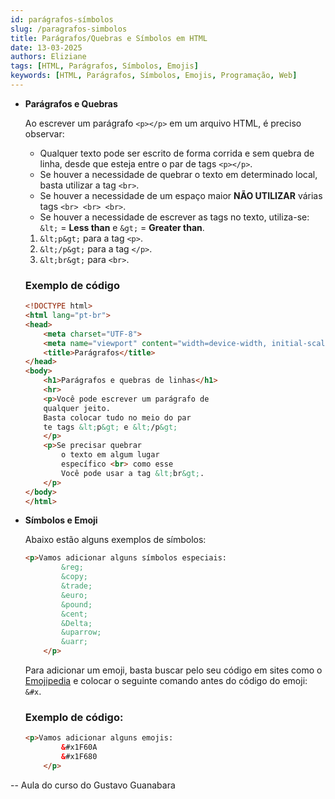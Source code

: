 ```yaml
---
id: parágrafos-símbolos
slug: /paragrafos-simbolos
title: Parágrafos/Quebras e Símbolos em HTML
date: 13-03-2025
authors: Eliziane
tags: [HTML, Parágrafos, Símbolos, Emojis]
keywords: [HTML, Parágrafos, Símbolos, Emojis, Programação, Web]
---
```


- **Parágrafos e Quebras**
    
    Ao escrever um parágrafo `<p></p>` em um arquivo HTML, é preciso observar:
    
    - Qualquer texto pode ser escrito de forma corrida e sem quebra de linha, desde que esteja entre o par de tags `<p></p>`.
    - Se houver a necessidade de quebrar o texto em determinado local, basta utilizar a tag `<br>`.
    - Se houver a necessidade de um espaço maior **NÃO UTILIZAR** várias tags `<br> <br> <br>`.
    - Se houver a necessidade de escrever as tags no texto, utiliza-se: `&lt;` = **Less than** e `&gt;` = **Greater than**.
    1. `&lt;p&gt;` para a tag `<p>`.
    2. `&lt;/p&gt;` para a tag `</p>`.
    3. `&lt;br&gt;` para `<br>`.
    
    ### Exemplo de código
    
    ```html
    <!DOCTYPE html>
    <html lang="pt-br">
    <head>
        <meta charset="UTF-8">
        <meta name="viewport" content="width=device-width, initial-scale=1.0">
        <title>Parágrafos</title>
    </head>
    <body>
        <h1>Parágrafos e quebras de linhas</h1>
        <hr>
        <p>Você pode escrever um parágrafo de
        qualquer jeito.
        Basta colocar tudo no meio do par
        te tags &lt;p&gt; e &lt;/p&gt;
        </p>
        <p>Se precisar quebrar
            o texto em algum lugar
            específico <br> como esse
            Você pode usar a tag &lt;br&gt;.
        </p>
    </body>
    </html>
    ```

- **Símbolos e Emoji**
    
    Abaixo estão alguns exemplos de símbolos:
    
    ```html
    <p>Vamos adicionar alguns símbolos especiais:
            &reg;
            &copy;
            &trade;
            &euro;
            &pound;
            &cent;
            &Delta;
            &uparrow;
            &uarr;
        </p>
    ```
    
    Para adicionar um emoji, basta buscar pelo seu código em sites como o [Emojipedia](https://emojipedia.org/) e colocar o seguinte comando antes do código do emoji: `&#x`.
    
    ### Exemplo de código:
    
    ```html
    <p>Vamos adicionar alguns emojis:
            &#x1F60A
            &#x1F680
        </p>
    ```

-- Aula do curso do Gustavo Guanabara
